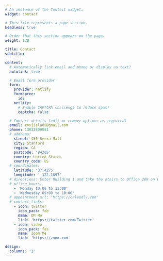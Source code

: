 ```yaml
---
# An instance of the Contact widget.
widget: contact

# This file represents a page section.
headless: true

# Order that this section appears on the page.
weight: 130

title: Contact
subtitle:

content:
  # Automatically link email and phone or display as text?
  autolink: true

  # Email form provider
  form:
    provider: netlify
    formspree:
      id:
    netlify:
      # Enable CAPTCHA challenge to reduce spam?
      captcha: false

  # Contact details (edit or remove options as required)
  email: zoujialu80@gmail.com
  phone: 13032309061
  # address:
    street: 450 Serra Mall
    city: Stanford
    region: CA
    postcode: '94305'
    country: United States
    country_code: US
  # coordinates:
    latitude: '37.4275'
    longitude: '-122.1697'
  # directions: Enter Building 1 and take the stairs to Office 200 on Floor 2
  # office_hours:
    - 'Monday 10:00 to 13:00'
    - 'Wednesday 09:00 to 10:00'
  # appointment_url: 'https://calendly.com'
  # contact_links:
    - icon: twitter
      icon_pack: fab
      name: DM Me
      link: 'https://twitter.com/Twitter'
    - icon: video
      icon_pack: fas
      name: Zoom Me
      link: 'https://zoom.com'

design:
  columns: '2'
---
```


